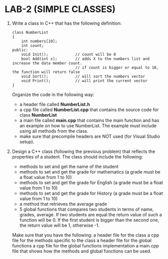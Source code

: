 # LAB-2 (SIMPLE CLASSES)

1. Write a class in C++ that has the following definition:
    ```   
    class NumberList
    {
        int numbers[10];
        int count;
    public:
        void Init();            // count will be 0
        bool Add(int x);        // adds X to the numbers list and increase the data member count.
                                // if count is bigger or equal to 10, the function will return false
        void Sort();            // will sort the numbers vector
        void Print();           // will print the current vector
    }
    ```
   Organize the code in the following way:
   * a header file called **NumberList.h**
   * a cpp file called **NumberList.cpp** that contains the source code for class **NumberList**
   * a main file called **main.cpp** that contains the main function and has an example on how to use NumberList. The example must include using all methods from the class.
   * make sure that precompile headers are NOT used (for Visual Studio setup).


2. Design a C++ class (following the previous problem) that reflects the properties of a student. The class should include the following:
   * methods to set and get the name of the student
   * methods to set and get the grade for mathematics (a grade must be a float value from 1 to 10)
   * methods to set and get the grade for English (a grade must be a float value from 1 to 10)
   * methods to set and get the grade for History (a grade must be a float value from 1 to 10)
   * a method that retrieves the average grade
   * 5 global functions that compares two students in terms of name, grades, average. If two students are equal the return value of such a function will be 0. If the first student is bigger than the second one, the return value will be 1, otherwise -1.
   
   Make sure that you have the following:
   a header file for the class
   a cpp file for the methods specific to the class
   a header file for the global functions
   a cpp file for the global functions implementation
   a main.cpp file that shows how the methods and global functions can be used.